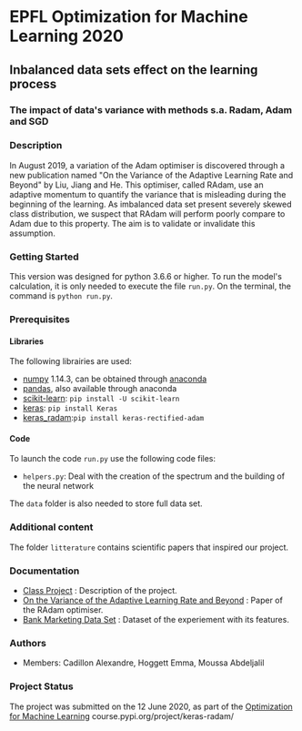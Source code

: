 # EPFL Optimization for Machine Learning 2020
## Inbalanced data sets effect on the learning process
### The impact of data's variance with methods s.a. Radam, Adam and SGD

### Description
In August 2019, a variation of the Adam optimiser is discovered through a new publication named "On the Variance of the Adaptive Learning Rate and Beyond" by Liu, Jiang and He. This optimiser, called RAdam, use an adaptive momentum to quantify the variance that is misleading during the beginning of the learning. As imbalanced data set present severely skewed class distribution, we suspect that RAdam will perform poorly compare to Adam due to this property. The aim is to validate or invalidate this assumption.


### Getting Started
This version was designed for python 3.6.6 or higher. To run the model's calculation, it is only needed to execute the file `run.py`. On the terminal, the command is `python run.py`. 

### Prerequisites

#### Libraries
The following librairies are used:
* [numpy](http://www.numpy.org/) 1.14.3, can be obtained through [anaconda](https://www.anaconda.com/download/)
* [pandas](https://pandas.pydata.org/), also available through anaconda
* [scikit-learn](https://scikit-learn.org/stable/): `pip install -U scikit-learn`
* [keras](https://keras.io/): `pip install Keras`
* [keras_radam](https://pypi.org/project/keras-radam/):`pip install keras-rectified-adam`


#### Code
To launch the code `run.py` use the following code files:
* `helpers.py`: Deal with the creation of the spectrum and the building of the neural network

The `data` folder is also needed to store full data set.

### Additional content

The folder `litterature` contains scientific papers that inspired our project.

### Documentation
* [Class Project](https://github.com/epfml/OptML_course/blob/master/labs/mini-project/miniproject_description.pdf) : Description of the project.
* [On the Variance of the Adaptive Learning Rate and Beyond](https://arxiv.org/pdf/1908.03265.pdf) : Paper of the RAdam optimiser.
* [Bank Marketing Data Set](https://archive.ics.uci.edu/ml/datasets/Bank+Marketing) : Dataset of the experiement with its features.

### Authors
* Members: Cadillon Alexandre, Hoggett Emma, Moussa Abdeljalil

### Project Status
The project was submitted on the 12 June 2020, as part of the [Optimization for Machine Learning](https://github.com/epfml/OptML_course) course.pypi.org/project/keras-radam/
